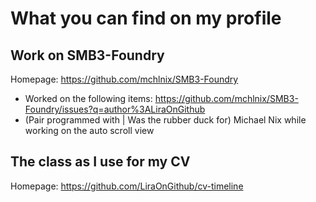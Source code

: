 # What you can find on my profile

## Work on SMB3-Foundry
Homepage: https://github.com/mchlnix/SMB3-Foundry
 - Worked on the following items: https://github.com/mchlnix/SMB3-Foundry/issues?q=author%3ALiraOnGithub
 - (Pair programmed with | Was the rubber duck for) Michael Nix while working on the auto scroll view

## The class as I use for my CV
Homepage: https://github.com/LiraOnGithub/cv-timeline
